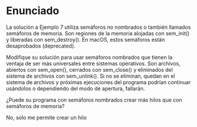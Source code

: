 # Enunciado

La solución a Ejemplo 7 utiliza semáforos no nombrados o también llamados semáforos de memoria. Son regiones de la memoria alojadas con sem_init() y liberadas con sem_destroy(). En macOS, estos semáforos están desaprobados (deprecated).

Modifique su solución para usar semáforos nombrados que tienen la ventaja de ser más universales entre sistemas operativos. Son archivos, abiertos con sem_open(), cerrados con sem_close() y eliminados del sistema de archivos con sem_unlink(). Si no se eliminan, quedan en el sistema de archivos y próximas ejecuciones del programa podrían continuar usándolos o dependiendo del modo de apertura, fallarán.

¿Puede su programa con semáforos nombrados crear más hilos que con semáforos de memoria?

No, solo me permite crear un hilo